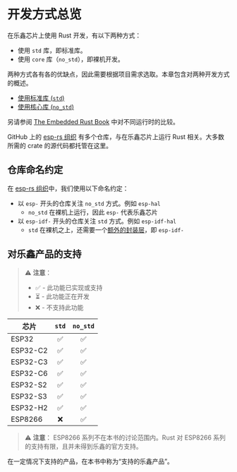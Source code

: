 # 开发方式总览

在乐鑫芯片上使用 Rust 开发，有以下两种方式：

- 使用 `std` 库，即标准库。
- 使用 `core` 库（`no_std`），即裸机开发。

两种方式各有各的优缺点，因此需要根据项目需求选取。本章包含对两种开发方式的概述。

- [使用标准库 (`std`)][rust-esp-book-std]
- [使用核心库 (`no_std`)][rust-esp-book-no-std]

另请参阅 [The Embedded Rust Book][embedded-rust-book-intro-std] 中对不同运行时的比较。

GitHub 上的 [esp-rs 组织][esp-rs organization] 有多个仓库，与在乐鑫芯片上运行 Rust 相关。大多数所需的 crate 的源代码都托管在这里。

[rust-esp-book-std]: ./using-the-standard-library.md
[rust-esp-book-no-std]: ./using-the-core-library.md
[embedded-rust-book-intro-std]: https://docs.rust-embedded.org/book/intro/no-std.html#a-no_std-rust-environment
[esp-rs organization]: https://github.com/esp-rs/

## 仓库命名约定

在 [esp-rs 组织][esp-rs organization]中，我们使用以下命名约定：
- 以 `esp-` 开头的仓库关注 `no_std` 方式。例如 `esp-hal`
  - `no_std` 在裸机上运行，因此 `esp-` 代表乐鑫芯片
- 以 `esp-idf-` 开头的仓库关注 `std` 方式。例如 `esp-idf-hal`
  - `std` 在裸机之上，还需要一个[额外的封装层][additional layer]，即 `esp-idf-`

[additional layer]: https://github.com/espressif/esp-idf

## 对乐鑫产品的支持

> ⚠️ **注意**：
>
> - ✅ - 此功能已实现或支持
> - ⏳ - 此功能正在开发
> - ❌ - 不支持此功能

| 芯片     | `std` | `no_std` |
| -------- | :---: | :------: |
| ESP32    |   ✅   |    ✅     |
| ESP32-C2 |   ✅   |    ✅     |
| ESP32-C3 |   ✅   |    ✅     |
| ESP32-C6 |   ✅   |    ✅     |
| ESP32-S2 |   ✅   |    ✅     |
| ESP32-S3 |   ✅   |    ✅     |
| ESP32-H2 |   ✅   |    ✅     |
| ESP8266  |   ❌   |    ✅     |

> ⚠️ **注意**： ESP8266 系列不在本书的讨论范围内。Rust 对
> ESP8266 系列的支持有限，且并未得到乐鑫的官方支持。

在一定情况下支持的产品，在本书中称为“支持的乐鑫产品”。
